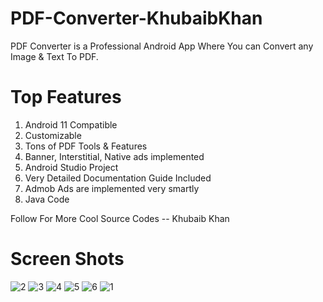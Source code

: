 # PDF-Converter-KhubaibKhan
PDF Converter is a Professional Android App Where You can Convert any Image & Text To PDF. 
# Top Features
1. Android 11 Compatible
2. Customizable
3. Tons of PDF Tools & Features
4. Banner, Interstitial, Native ads implemented
5. Android Studio Project
6. Very Detailed Documentation Guide Included
7. Admob Ads are implemented very smartly
8. Java Code

Follow For More Cool Source Codes -- Khubaib Khan

# Screen Shots
![2](https://user-images.githubusercontent.com/98816544/207914461-e94de2cf-e25e-4032-84ac-194f22fc83b8.jpg)
![3](https://user-images.githubusercontent.com/98816544/207914506-a18ed0c2-ad0b-435c-8d59-d5a1f0d67f2c.jpg)
![4](https://user-images.githubusercontent.com/98816544/207914526-cad2a388-0cae-42f8-9533-0296b557c5d6.jpg)
![5](https://user-images.githubusercontent.com/98816544/207914542-118bb1a1-1711-4261-8b57-51c03be0a414.jpg)
![6](https://user-images.githubusercontent.com/98816544/207914553-040bdbc9-7502-4f94-8d2d-8f2faba6ea5f.jpg)
![1](https://user-images.githubusercontent.com/98816544/207914576-6be87eb9-2272-4925-954e-5d4439918609.jpg)
